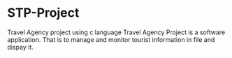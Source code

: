 # STP-Project
 Travel Agency project using c language
Travel Agency Project is a software application.  That is to manage and monitor tourist information in file and dispay it.
